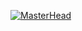 [![MasterHead](https://www.pramukhdigital.com/wp-content/uploads/2018/07/New-PNC-Animated-Banners.gif)](https://github.com/Geeky-eddie)





